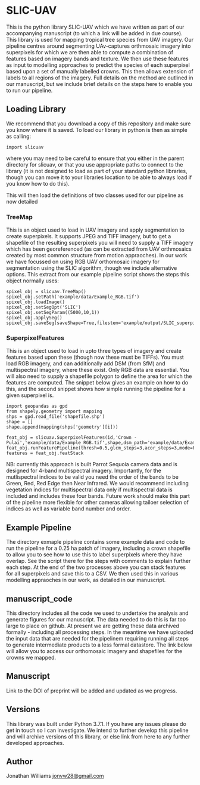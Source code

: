 # SLIC-UAV

This is the python library SLIC-UAV which we have written as part of our accompanying manuscript (to which a link will be added in due course). This library is used for mapping tropical tree species from UAV imagery. Our pipeline centres around segmenting UAv-captures orthmosaic imagery into superpixels for which we are then able to compute a combination of features based on imagery bands and texture. We then use these features as input to modelling approaches to predict the species of each superpixel based upon a set of manually labelled crowns. This then allows extension of labels to all regions of the imagery. Full details on the method are outlined in our manuscript, but we include brief details on the steps here to enable you to run our pipeline.

## Loading Library

We recommend that you download a copy of this repository and make sure you know where it is saved. To load our library in python is then as simple as calling:

```
import slicuav
```

where you may need to be careful to ensure that you either in the parent directory for slicuav, or that you use appropriate paths to connect to the library (it is not designed to load as part of your standard python libraries, though you can move it to your libraries location to be able to always load if you know how to do this).

This will then load the definitions of two classes used for our pipeline as now detailed

### TreeMap

This is an object used to load in UAV imagery and apply segmentation to create superpixels. It supports JPEG and TIFF imagery, but to get a shapefile of the resulting superpixels you will need to supply a TIFF imagery which has been georeferenced (as can be extracted from UAV orthmosaics created by most common structure from motion appraoches). In our work we have focussed on using RGB UAV orthomosaic imagery for segmentation using the SLIC algorithm, though we include alternative options. This extract from our example pipeline script shows the steps this object normally uses:

```
spixel_obj = slicuav.TreeMap()
spixel_obj.setPath('example/data/Example_RGB.tif')
spixel_obj.loadImage()
spixel_obj.setSegOpt('SLIC')
spixel_obj.setSegParam((5000,10,1))
spixel_obj.applySeg()
spixel_obj.saveSeg(saveShape=True,filestem='example/output/SLIC_superpixels')
```

### SuperpixelFeatures

This is an object used to load in upto three types of imagery and create features based upon these (though now these must be TIFFs). You must load RGB imagery, and can additionally add DSM (from SfM) and multispectral imagery, where these exist. Only RGB data are essential. You will also need to supply a shapefile polygon to define the area for which the features are computed. The snippet below gives an example on how to do this, and the second snippet shows how simple running the pipeline for a given superpixel is.

```
import geopandas as gpd
from shapely.geometry import mapping
shps = gpd.read_file('shapefile.shp')
shape = []
shape.append(mapping(shps['geometry'][i]))
```

```
feat_obj = slicuav.SuperpixelFeatures(id,'Crown - Pulai','example/data/Example_RGB.tif',shape,dsm_path='example/data/Example_DSM.tif',ms_path='example/data/Example_MS.tif')
feat_obj.runFeaturePipeline(thresh=0.5,glcm_steps=3,acor_steps=3,mode=False,HSV=True)
features = feat_obj.featStack
```

NB: currently this approach is built Parrot Sequoia camera data and is designed for 4-band multispectral imagery. Importantly, for the mutlispectral indices to be valid you need the order of the bands to be Green, Red, Red Edge then Near Infrared. We would recommend including vegetation indices for multispectral data only if multispectral data is included and includes these four bands. Future work should make this part of the pipeline more flexible for other cameras allowing tailoer selection of indices as well as variable band number and order.


## Example Pipeline

The directory exmaple pipeline contains some example data and code to run the pipeline for a 0.25 ha patch of imagery, including a crown shapefile to allow you to see how to use this to label superpixels where they have overlap. See the script there for the steps with comments to explain further each step. At the end of the two processes above you can stack features for all superpixels and save this to a CSV. We then used this in various modelling appraoches in our work, as detailed in our manuscript.

## manuscript_code

This directory includes all the code we used to undertake the analysis and generate figures for our manuscript. The data needed to do this is far too large to place on github. At present we are getting these data archived formally - including all processing steps. In the meantime we have uploaded the input data that are needed for the pipelinem requiring running all steps to generate intermediate products to a less formal datastore. The link below will allow you to access our orthomosaic imagery and shapefiles for the crowns we mapped.

## Manuscript

Link to the DOI of preprint will be added and updated as we progress.

## Versions

This library was built under Python 3.7.1. If you have any issues please do get in touch so I can investigate. We intend to further develop this pipeline and will archive versions of this library, or else link from here to any further developed approaches.

## Author

Jonathan Williams
jonvw28@gmail.com